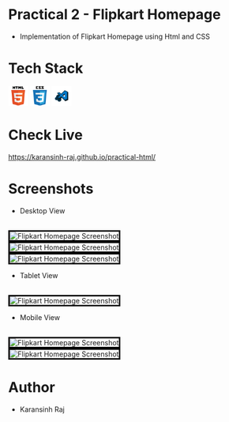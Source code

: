 # Practical 2 - Flipkart Homepage
- Implementation of Flipkart Homepage using Html and CSS

# Tech Stack
<p>
  <img src="https://raw.githubusercontent.com/devicons/devicon/master/icons/html5/html5-original-wordmark.svg" alt="html5" width="40" height="40"/>
  <img src="https://raw.githubusercontent.com/devicons/devicon/master/icons/css3/css3-original-wordmark.svg" alt="css3" width="40" height="40"/>
  <img src="https://raw.githubusercontent.com/vscode-icons/vscode-icons/master/images/logo@3x.png" alt="vscode" width="40" height="40">
</p>

# Check Live
https://karansinh-raj.github.io/practical-html/
<br>

# Screenshots
- Desktop View
<br>
<img style="border: 3px solid black"; src="https://user-images.githubusercontent.com/122073318/213411439-398a4d85-c0d7-45bc-96a0-56c593e7661e.PNG" alt="Flipkart Homepage Screenshot">
<br>
<img style="border: 3px solid black"; src="https://user-images.githubusercontent.com/122073318/213411452-97d3ae4f-8a89-4327-b8c2-7606265e0f4e.png" alt="Flipkart Homepage Screenshot">
<br>
<img style="border: 3px solid black"; src="https://user-images.githubusercontent.com/122073318/213411456-fedb3ff5-62f8-495f-8074-a783687502d2.png" alt="Flipkart Homepage Screenshot">
<br>

- Tablet View
<br>
<img style="border: 3px solid black"; src="https://user-images.githubusercontent.com/122073318/213411468-aa11d0aa-43bf-493d-be3c-65dd0b79d012.PNG" alt="Flipkart Homepage Screenshot">
<br>

- Mobile View
<br>
<img style="border: 3px solid black"; src="https://user-images.githubusercontent.com/122073318/213411463-a2877734-388a-49d0-b5bf-1245ff3d875c.PNG" alt="Flipkart Homepage Screenshot">
<br>
<img style="border: 3px solid black"; src="https://user-images.githubusercontent.com/122073318/213411466-abb08ecd-d0a9-489d-a970-9485b521a315.PNG" alt="Flipkart Homepage Screenshot">

# Author
- Karansinh Raj
